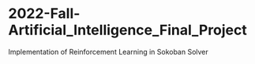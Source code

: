 # 2022-Fall-Artificial_Intelligence_Final_Project
Implementation of Reinforcement Learning in Sokoban Solver
